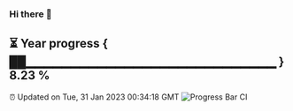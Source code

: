 ### Hi there 👋
⏳ Year progress { ██▁▁▁▁▁▁▁▁▁▁▁▁▁▁▁▁▁▁▁▁▁▁▁▁▁▁▁▁ } 8.23 %
---
⏰ Updated on Tue, 31 Jan 2023 00:34:18 GMT
![Progress Bar CI](https://github.com/Moyi321/Moyi321/workflows/Progress%20Bar%20CI/badge.svg)
